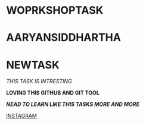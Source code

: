 # WOPRKSHOPTASK
# AARYANSIDDHARTHA
# NEWTASK
*THIS TASK IS INTRESTING*

**LOVING THIS GITHUB AND GIT TOOL**

***NEAD TO LEARN LIKE THIS TASKS MORE AND MORE***

[INSTAGRAM](https://www.instagram.com/)

